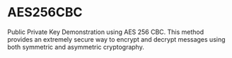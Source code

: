 # AES256CBC
Public Private Key Demonstration using AES 256 CBC.
This method provides an extremely secure way to encrypt and decrypt messages using both symmetric and asymmetric cryptography.
